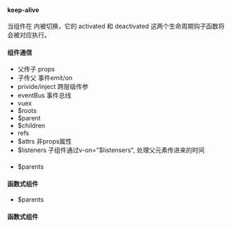 #### keep-alive
当组件在 <keep-alive> 内被切换，它的 activated 和 deactivated 这两个生命周期钩子函数将会被对应执行。

#### 组件通信
* 父传子 props
* 子传父 事件emit/on
* privide/inject  跨层级传参
* eventBus 事件总线
* vuex
* $roots
* $parent
* $children
* refs
* $attrs 非props属性
* $listeners 子组件通过v-on="$listensers", 处理父元素传进来的时间

#### 
* $parents

#### 函数式组件
* $parents

#### 函数式组件
